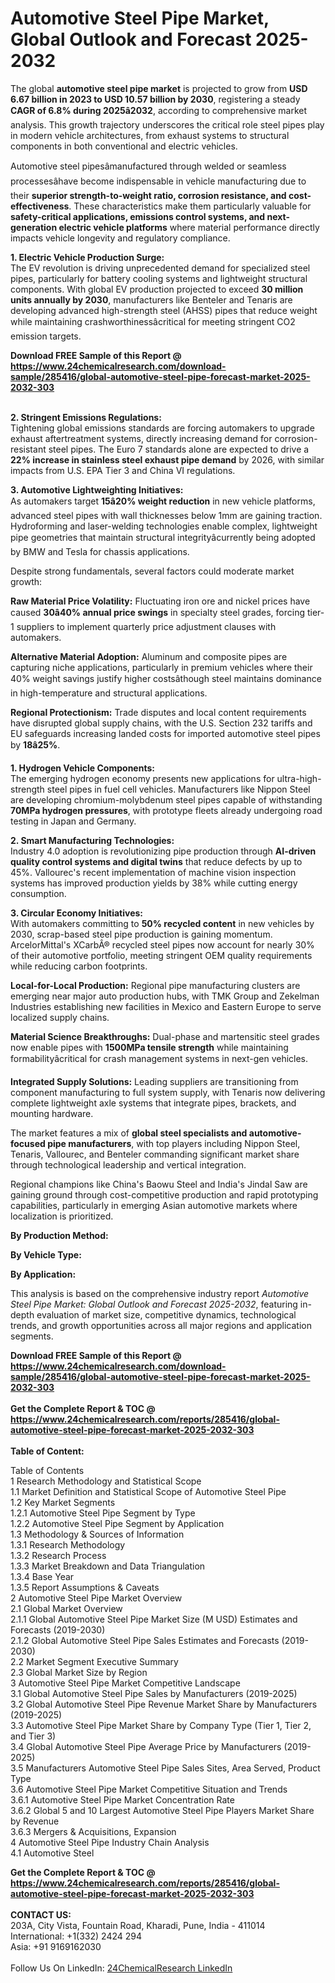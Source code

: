 <h1>Automotive Steel Pipe Market, Global Outlook and Forecast 2025-2032</h1><p>The global <strong>automotive steel pipe market</strong> is projected to grow from <strong>USD 6.67 billion in 2023 to USD 10.57 billion by 2030</strong>, registering a steady <strong>CAGR of 6.8% during 2025â2032</strong>, according to comprehensive market analysis. This growth trajectory underscores the critical role steel pipes play in modern vehicle architectures, from exhaust systems to structural components in both conventional and electric vehicles.</p><p>Automotive steel pipesâmanufactured through welded or seamless processesâhave become indispensable in vehicle manufacturing due to their <strong>superior strength-to-weight ratio, corrosion resistance, and cost-effectiveness</strong>. These characteristics make them particularly valuable for <strong>safety-critical applications, emissions control systems, and next-generation electric vehicle platforms</strong> where material performance directly impacts vehicle longevity and regulatory compliance.</p><p><strong>1. Electric Vehicle Production Surge:</strong><br>
The EV revolution is driving unprecedented demand for specialized steel pipes, particularly for battery cooling systems and lightweight structural components. With global EV production projected to exceed <strong>30 million units annually by 2030</strong>, manufacturers like Benteler and Tenaris are developing advanced high-strength steel (AHSS) pipes that reduce weight while maintaining crashworthinessâcritical for meeting stringent CO2 emission targets.</p><div><b>Download FREE Sample of this Report @ 
            <a href="https://www.24chemicalresearch.com/download-sample/285416/global-automotive-steel-pipe-forecast-market-2025-2032-303">
            https://www.24chemicalresearch.com/download-sample/285416/global-automotive-steel-pipe-forecast-market-2025-2032-303</a></b></div><br><p><strong>2. Stringent Emissions Regulations:</strong><br>
Tightening global emissions standards are forcing automakers to upgrade exhaust aftertreatment systems, directly increasing demand for corrosion-resistant steel pipes. The Euro 7 standards alone are expected to drive a <strong>22% increase in stainless steel exhaust pipe demand</strong> by 2026, with similar impacts from U.S. EPA Tier 3 and China VI regulations.</p><p><strong>3. Automotive Lightweighting Initiatives:</strong><br>
As automakers target <strong>15â20% weight reduction</strong> in new vehicle platforms, advanced steel pipes with wall thicknesses below 1mm are gaining traction. Hydroforming and laser-welding technologies enable complex, lightweight pipe geometries that maintain structural integrityâcurrently being adopted by BMW and Tesla for chassis applications.</p><p>Despite strong fundamentals, several factors could moderate market growth:</p><p><strong>Raw Material Price Volatility:</strong> Fluctuating iron ore and nickel prices have caused <strong>30â40% annual price swings</strong> in specialty steel grades, forcing tier-1 suppliers to implement quarterly price adjustment clauses with automakers.</p><p><strong>Alternative Material Adoption:</strong> Aluminum and composite pipes are capturing niche applications, particularly in premium vehicles where their 40% weight savings justify higher costsâthough steel maintains dominance in high-temperature and structural applications.</p><p><strong>Regional Protectionism:</strong> Trade disputes and local content requirements have disrupted global supply chains, with the U.S. Section 232 tariffs and EU safeguards increasing landed costs for imported automotive steel pipes by <strong>18â25%</strong>.</p><p><strong>1. Hydrogen Vehicle Components:</strong><br>
The emerging hydrogen economy presents new applications for ultra-high-strength steel pipes in fuel cell vehicles. Manufacturers like Nippon Steel are developing chromium-molybdenum steel pipes capable of withstanding <strong>70MPa hydrogen pressures</strong>, with prototype fleets already undergoing road testing in Japan and Germany.</p><p><strong>2. Smart Manufacturing Technologies:</strong><br>
Industry 4.0 adoption is revolutionizing pipe production through <strong>AI-driven quality control systems and digital twins</strong> that reduce defects by up to 45%. Vallourec's recent implementation of machine vision inspection systems has improved production yields by 38% while cutting energy consumption.</p><p><strong>3. Circular Economy Initiatives:</strong><br>
With automakers committing to <strong>50% recycled content</strong> in new vehicles by 2030, scrap-based steel pipe production is gaining momentum. ArcelorMittal's XCarbÂ® recycled steel pipes now account for nearly 30% of their automotive portfolio, meeting stringent OEM quality requirements while reducing carbon footprints.</p><p><strong>Local-for-Local Production:</strong> Regional pipe manufacturing clusters are emerging near major auto production hubs, with TMK Group and Zekelman Industries establishing new facilities in Mexico and Eastern Europe to serve localized supply chains.</p><p><strong>Material Science Breakthroughs:</strong> Dual-phase and martensitic steel grades now enable pipes with <strong>1500MPa tensile strength</strong> while maintaining formabilityâcritical for crash management systems in next-gen vehicles.</p><p><strong>Integrated Supply Solutions:</strong> Leading suppliers are transitioning from component manufacturing to full system supply, with Tenaris now delivering complete lightweight axle systems that integrate pipes, brackets, and mounting hardware.</p><p>The market features a mix of <strong>global steel specialists and automotive-focused pipe manufacturers</strong>, with top players including Nippon Steel, Tenaris, Vallourec, and Benteler commanding significant market share through technological leadership and vertical integration.</p><p>Regional champions like China's Baowu Steel and India's Jindal Saw are gaining ground through cost-competitive production and rapid prototyping capabilities, particularly in emerging Asian automotive markets where localization is prioritized.</p><p><strong>By Production Method:</strong></p><p><strong>By Vehicle Type:</strong></p><p><strong>By Application:</strong></p><p>This analysis is based on the comprehensive industry report <em>Automotive Steel Pipe Market: Global Outlook and Forecast 2025-2032</em>, featuring in-depth evaluation of market size, competitive dynamics, technological trends, and growth opportunities across all major regions and application segments.</p><div><b>Download FREE Sample of this Report @ 
            <a href="https://www.24chemicalresearch.com/download-sample/285416/global-automotive-steel-pipe-forecast-market-2025-2032-303">
            https://www.24chemicalresearch.com/download-sample/285416/global-automotive-steel-pipe-forecast-market-2025-2032-303</a></b></div><br><div><b>Get the Complete Report & TOC @ 
            <a href="https://www.24chemicalresearch.com/reports/285416/global-automotive-steel-pipe-forecast-market-2025-2032-303">
            https://www.24chemicalresearch.com/reports/285416/global-automotive-steel-pipe-forecast-market-2025-2032-303</a></b></div><br>
            <b>Table of Content:</b><p>Table of Contents<br />
1 Research Methodology and Statistical Scope<br />
1.1 Market Definition and Statistical Scope of Automotive Steel Pipe<br />
1.2 Key Market Segments<br />
1.2.1 Automotive Steel Pipe Segment by Type<br />
1.2.2 Automotive Steel Pipe Segment by Application<br />
1.3 Methodology & Sources of Information<br />
1.3.1 Research Methodology<br />
1.3.2 Research Process<br />
1.3.3 Market Breakdown and Data Triangulation<br />
1.3.4 Base Year<br />
1.3.5 Report Assumptions & Caveats<br />
2 Automotive Steel Pipe Market Overview<br />
2.1 Global Market Overview<br />
2.1.1 Global Automotive Steel Pipe Market Size (M USD) Estimates and Forecasts (2019-2030)<br />
2.1.2 Global Automotive Steel Pipe Sales Estimates and Forecasts (2019-2030)<br />
2.2 Market Segment Executive Summary<br />
2.3 Global Market Size by Region<br />
3 Automotive Steel Pipe Market Competitive Landscape<br />
3.1 Global Automotive Steel Pipe Sales by Manufacturers (2019-2025)<br />
3.2 Global Automotive Steel Pipe Revenue Market Share by Manufacturers (2019-2025)<br />
3.3 Automotive Steel Pipe Market Share by Company Type (Tier 1, Tier 2, and Tier 3)<br />
3.4 Global Automotive Steel Pipe Average Price by Manufacturers (2019-2025)<br />
3.5 Manufacturers Automotive Steel Pipe Sales Sites, Area Served, Product Type<br />
3.6 Automotive Steel Pipe Market Competitive Situation and Trends<br />
3.6.1 Automotive Steel Pipe Market Concentration Rate<br />
3.6.2 Global 5 and 10 Largest Automotive Steel Pipe Players Market Share by Revenue<br />
3.6.3 Mergers & Acquisitions, Expansion<br />
4 Automotive Steel Pipe Industry Chain Analysis<br />
4.1 Automotive Steel </p><div><b>Get the Complete Report & TOC @ 
            <a href="https://www.24chemicalresearch.com/reports/285416/global-automotive-steel-pipe-forecast-market-2025-2032-303">
            https://www.24chemicalresearch.com/reports/285416/global-automotive-steel-pipe-forecast-market-2025-2032-303</a></b></div><br><b>CONTACT US:</b><br>
            203A, City Vista, Fountain Road, Kharadi, Pune, India - 411014<br>
            International: +1(332) 2424 294<br>
            Asia: +91 9169162030 <br><br>
            Follow Us On LinkedIn: <a href="https://www.linkedin.com/company/24chemicalresearch/">24ChemicalResearch LinkedIn</a>